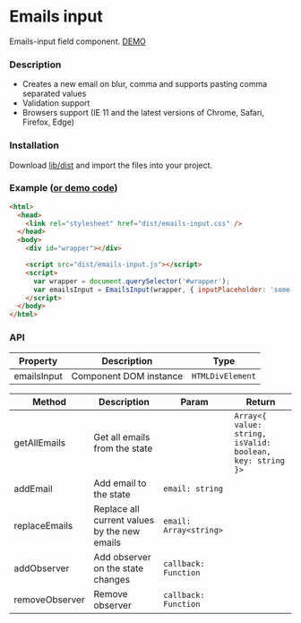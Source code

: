 # Emails input

Emails-input field component. [DEMO](https://jinzakkk.github.io/emails-input/demo/)

### Description

- Creates a new email on blur, comma and supports pasting comma separated values
- Validation support
- Browsers support (IE 11 and the latest versions of Chrome, Safari, Firefox, Edge)

### Installation

Download [lib/dist](https://github.com/Jinzakkk/emails-input/tree/master/lib/dist) and import the files into your project.

### Example ([or demo code](https://github.com/Jinzakkk/emails-input/blob/master/demo/index.html))

```html
<html>
  <head>
    <link rel="stylesheet" href="dist/emails-input.css" />
  </head>
  <body>
    <div id="wrapper"></div>

    <script src="dist/emails-input.js"></script>
    <script>
      var wrapper = document.querySelector('#wrapper');
      var emailsInput = EmailsInput(wrapper, { inputPlaceholder: 'some placeholder...' });
    </script>
  </body>
</html>
```

### API

| Property    | Description            | Type             |
| ----------- | ---------------------- | ---------------- |
| emailsInput | Component DOM instance | `HTMLDivElement` |

| Method         | Description                                  | Param                  | Return                                                    |
| -------------- | -------------------------------------------- | ---------------------- | --------------------------------------------------------- |
| getAllEmails   | Get all emails from the state                |                        | `Array<{ value: string, isValid: boolean, key: string }>` |
| addEmail       | Add email to the state                       | `email: string`        |                                                           |
| replaceEmails  | Replace all current values by the new emails | `email: Array<string>` |                                                           |
| addObserver    | Add observer on the state changes            | `callback: Function`   |                                                           |
| removeObserver | Remove observer                              | `callback: Function`   |                                                           |
